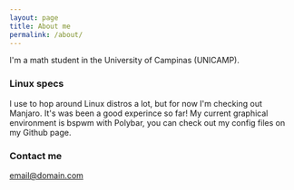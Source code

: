 ```yaml
---
layout: page
title: About me
permalink: /about/
---
```


I'm a math student in the University of Campinas (UNICAMP). 

### Linux specs

I use to hop around Linux distros a lot, but for now I'm checking out Manjaro. It's was been a good experince so far! My current graphical environment is bspwm with Polybar, you can check out my config files on my Github page.

### Contact me

[email@domain.com](mailto:email@domain.com)
